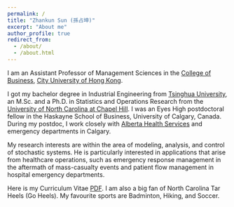 ```yaml
---
permalink: /
title: "Zhankun Sun (孫占坤)"
excerpt: "About me"
author_profile: true
redirect_from:
  - /about/
  - /about.html
---
```


I am an Assistant Professor of Management Sciences in the [College of Business](https://www.cb.cityu.edu.hk/), [City University of Hong Kong](https://www.cityu.edu.hk/).

I got my bachelor degree in Industrial Engineering from [Tsinghua University](https://en.wikipedia.org/wiki/Tsinghua_University), an M.Sc. and a Ph.D. in Statistics and Operations Research from the [University of North Carolina at Chapel Hill](https://www.unc.edu/). I was an Eyes High postdoctoral fellow in the Haskayne School of Business, University of Calgary, Canada. During my postdoc, I work closely with [Alberta Health Services](https://www.albertahealthservices.ca/) and emergency departments in Calgary.

My research interests are within the area of modeling, analysis, and control of stochastic systems. He is particularly interested in applications that arise from healthcare operations, such as emergency response management in the aftermath of mass-casualty events and patient flow management in hospital emergency departments.

Here is my Curriculum Vitae [PDF](https://www.dropbox.com/s/afbiukkav30uuko/CV_Zhankun_v2.pdf?dl=0). I am also a big fan of North Carolina Tar Heels (Go Heels). My favourite sports are Badminton, Hiking, and Soccer.
